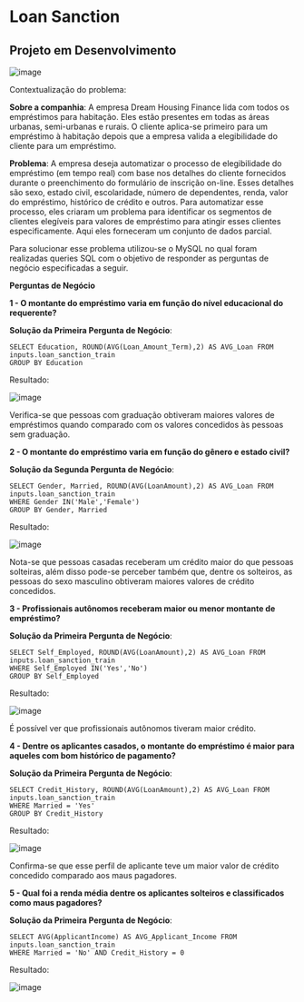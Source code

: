 # Loan Sanction

## Projeto em Desenvolvimento

![image](https://user-images.githubusercontent.com/69591172/215238996-679635ae-600e-4c3f-bc28-6e631d1ee77c.png)

Contextualização do problema:

**Sobre a companhia**:
A empresa Dream Housing Finance lida com todos os empréstimos para habitação. Eles estão presentes em todas as áreas urbanas, semi-urbanas e rurais. O cliente aplica-se primeiro para um empréstimo à habitação depois que a empresa valida a elegibilidade do cliente para um empréstimo.

**Problema**:
A empresa deseja automatizar o processo de elegibilidade do empréstimo (em tempo real) com base nos detalhes do cliente fornecidos durante o preenchimento do formulário de inscrição on-line. Esses detalhes são sexo, estado civil, escolaridade, número de dependentes, renda, valor do empréstimo, histórico de crédito e outros. Para automatizar esse processo, eles criaram um problema para identificar os segmentos de clientes elegíveis para valores de empréstimo para atingir esses clientes especificamente. Aqui eles forneceram um conjunto de dados parcial.

Para solucionar esse problema utilizou-se o MySQL no qual foram realizadas queries SQL com o objetivo de responder as perguntas de negócio especificadas a seguir.

**Perguntas de Negócio**

**1 - O montante do empréstimo varia em função do nível educacional do requerente?**

**Solução da Primeira Pergunta de Negócio**:

```
SELECT Education, ROUND(AVG(Loan_Amount_Term),2) AS AVG_Loan FROM inputs.loan_sanction_train
GROUP BY Education
```

Resultado: 

![image](https://user-images.githubusercontent.com/69591172/215922001-305b8b24-3f1f-48ab-90ca-9342dbce1199.png)

Verifica-se que pessoas com graduação obtiveram maiores valores de empréstimos quando comparado com os valores concedidos às pessoas sem graduação.

**2 - O montante do empréstimo varia em função do gênero e estado civil?**

**Solução da Segunda Pergunta de Negócio**:

```
SELECT Gender, Married, ROUND(AVG(LoanAmount),2) AS AVG_Loan FROM inputs.loan_sanction_train
WHERE Gender IN('Male','Female')
GROUP BY Gender, Married
```

Resultado: 

![image](https://user-images.githubusercontent.com/69591172/215921892-752c1e56-1647-4c6a-9c80-ae1288ed3671.png)

Nota-se que pessoas casadas receberam um crédito maior do que pessoas solteiras, além disso pode-se perceber também que, dentre os solteiros, as pessoas do sexo masculino obtiveram maiores valores de crédito concedidos.

**3 - Profissionais autônomos receberam maior ou menor montante de empréstimo?**

**Solução da Primeira Pergunta de Negócio**:

```
SELECT Self_Employed, ROUND(AVG(LoanAmount),2) AS AVG_Loan FROM inputs.loan_sanction_train
WHERE Self_Employed IN('Yes','No')
GROUP BY Self_Employed
```

Resultado: 

![image](https://user-images.githubusercontent.com/69591172/215921827-9fd54763-36aa-417b-b3db-9e37ca1b6d99.png)

É possível ver que profissionais autônomos tiveram maior crédito.

**4 - Dentre os aplicantes casados, o montante do empréstimo é maior para aqueles com bom histórico de pagamento?**

**Solução da Primeira Pergunta de Negócio**:

```
SELECT Credit_History, ROUND(AVG(LoanAmount),2) AS AVG_Loan FROM inputs.loan_sanction_train
WHERE Married = 'Yes'
GROUP BY Credit_History
```

Resultado: 

![image](https://user-images.githubusercontent.com/69591172/215922533-316a7090-033d-488c-a15d-ec2d5e8b6980.png)

Confirma-se que esse perfil de aplicante teve um maior valor de crédito concedido comparado aos maus pagadores.

**5 - Qual foi a renda média dentre os aplicantes solteiros e classificados como maus pagadores?**

**Solução da Primeira Pergunta de Negócio**:

```
SELECT AVG(ApplicantIncome) AS AVG_Applicant_Income FROM inputs.loan_sanction_train
WHERE Married = 'No' AND Credit_History = 0
```

Resultado: 

![image](https://user-images.githubusercontent.com/69591172/215926040-67973ecf-648c-436d-9848-a70fe04bff06.png)
